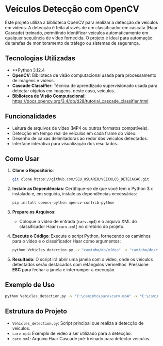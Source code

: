 # **Veículos Detecção com OpenCV**

Este projeto utiliza a biblioteca OpenCV para realizar a detecção de veículos em vídeos. A detecção é feita através de um classificador em cascata (Haar Cascade) treinado, permitindo identificar veículos automaticamente em qualquer sequência de vídeo fornecida. O projeto é ideal para automação de tarefas de monitoramento de tráfego ou sistemas de segurança.

## **Tecnologias Utilizadas**
- **Python 3.12.4
- **OpenCV**: Biblioteca de visão computacional usada para processamento de imagens e vídeos.
- **Cascade Classifier**: Técnica de aprendizado supervisionado usada para detectar objetos em imagens, neste caso, veículos.
- **Biblioteca de Visão Computacional**: https://docs.opencv.org/3.4/db/d28/tutorial_cascade_classifier.html
  
## **Funcionalidades**
- Leitura de arquivos de vídeo (MP4 ou outros formatos compatíveis).
- Detecção em tempo real de veículos em cada frame do vídeo.
- Desenho de caixas delimitadoras ao redor dos veículos detectados.
- Interface interativa para visualização dos resultados.
  
## **Como Usar**

1. **Clone o Repositório**:
   ```bash
   git clone https://github.com/SEU_USUARIO/VEICULOS_DETECACAO.git
   ```

2. **Instale as Dependências**:
   Certifique-se de que você tem o Python 3.x instalado e, em seguida, instale as dependências necessárias:
   ```bash
   pip install opencv-python opencv-contrib-python
   ```

3. **Prepare os Arquivos**:
   - Coloque o vídeo de entrada (`carv.mp4`) e o arquivo XML do classificador Haar (`carx.xml`) no diretório do projeto.
   
4. **Execute o Código**:
   Execute o script Python, fornecendo os caminhos para o vídeo e o classificador Haar como argumentos:
   ```bash
   python Vehicles_detection.py -v "caminho/do/vídeo" -x "caminho/do/classificador.xml"
   ```

5. **Resultado**:
   O script irá abrir uma janela com o vídeo, onde os veículos detectados serão destacados com retângulos vermelhos. Pressione **ESC** para fechar a janela e interromper a execução.

## **Exemplo de Uso**
```bash
python Vehicles_detection.py -v "C:\caminho\para\carv.mp4" -x "C:\caminho\para\carx.xml"
```

## **Estrutura do Projeto**
- `Vehicles_detection.py`: Script principal que realiza a detecção de veículos.
- `carv.mp4`: Exemplo de vídeo a ser utilizado para a detecção.
- `carx.xml`: Arquivo Haar Cascade pré-treinado para detectar veículos.
